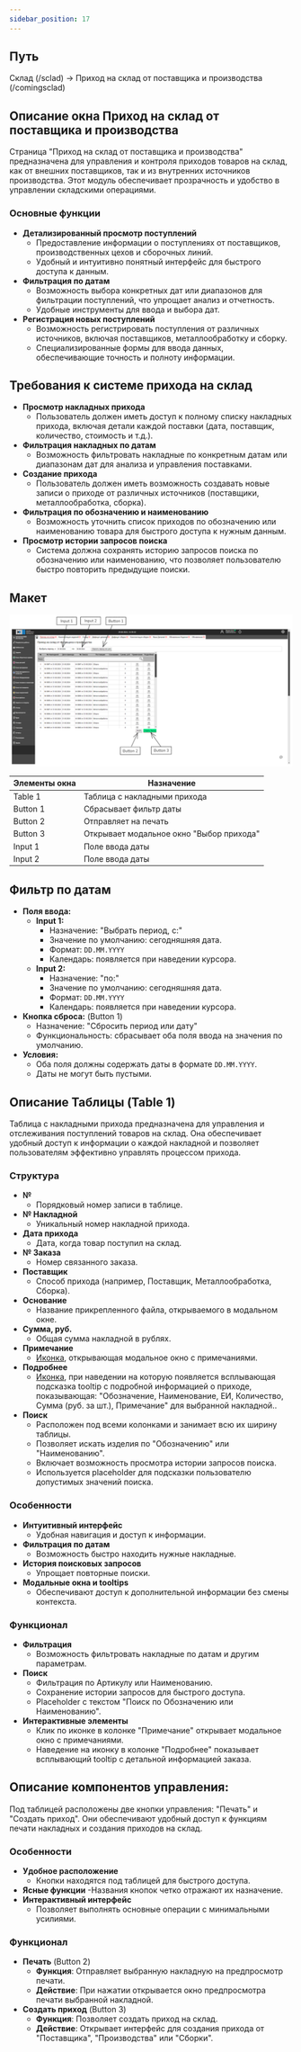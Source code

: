 ```yaml
---
sidebar_position: 17
---
```


## Путь 
Склад (/sclad) -> Приход на склад от поставщика и производства (/comingsclad)

## Описание окна Приход на склад от поставщика и производства
Страница "Приход на склад от поставщика и производства" предназначена для управления и контроля приходов товаров на склад, как от внешних поставщиков, так и из внутренних источников производства. Этот модуль обеспечивает прозрачность и удобство в управлении складскими операциями.

### Основные функции
- **Детализированный просмотр поступлений**
    - Предоставление информации о поступлениях от поставщиков, производственных цехов и сборочных линий.
    - Удобный и интуитивно понятный интерфейс для быстрого доступа к данным.
- **Фильтрация по датам**
    - Возможность выбора конкретных дат или диапазонов для фильтрации поступлений, что упрощает анализ и отчетность.
    - Удобные инструменты для ввода и выбора дат.
- **Регистрация новых поступлений**
    - Возможность регистрировать поступления от различных источников, включая поставщиков, металлообработку и сборку.
    - Специализированные формы для ввода данных, обеспечивающие точность и полноту информации.

## Требования к системе прихода на склад
- **Просмотр накладных прихода**
    - Пользователь должен иметь доступ к полному списку накладных прихода, включая детали каждой поставки (дата, поставщик, количество, стоимость и т.д.).
- **Фильтрация накладных по датам**
    - Возможность фильтровать накладные по конкретным датам или диапазонам дат для анализа и управления поставками.
- **Создание прихода**
    - Пользователь должен иметь возможность создавать новые записи о приходе от различных источников (поставщики, металлообработка, сборка).
- **Фильтрация по обозначению и наименованию**
    - Возможность уточнить список приходов по обозначению или наименованию товара для быстрого доступа к нужным данным.
- **Просмотр истории запросов поиска**
    - Система должна сохранять историю запросов поиска по обозначению или наименованию, что позволяет пользователю быстро повторить предыдущие поиски.

## Макет
![Пример изображения окна Прихода на склад от поставщиков и производства](\img\ArrivalAtTheWarehouse.png)

| Элементы окна | Назначение |
|---|---|
|Table 1| Таблица с накладными прихода |
|Button 1| Сбрасывает фильтр даты |
|Button 2| Отправляет на печать |
|Button 3| Открывает модальное окно "Выбор прихода" |
|Input 1| Поле ввода даты |
|Input 2| Поле ввода даты |

## Фильтр по датам
- **Поля ввода:**
   - **Input 1:** 
     - Назначение: "Выбрать период, с:"
     - Значение по умолчанию: сегодняшняя дата.
     - Формат: `DD.MM.YYYY`
     - Календарь: появляется при наведении курсора.
   - **Input 2:** 
     - Назначение: "по:"
     - Значение по умолчанию: сегодняшняя дата.
     - Формат: `DD.MM.YYYY`
     - Календарь: появляется при наведении курсора.
- **Кнопка сброса:** (Button 1)
    - Назначение: "Сбросить период или дату"
    - Функциональность: сбрасывает оба поля ввода на значения по умолчанию.
- **Условия:**
   - Оба поля должны содержать даты в формате `DD.MM.YYYY`.
   - Даты не могут быть пустыми.

## Описание Таблицы (Table 1)
Таблица с накладными прихода предназначена для управления и отслеживания поступлений товаров на склад. Она обеспечивает удобный доступ к информации о каждой накладной и позволяет пользователям эффективно управлять процессом прихода.

### Структура
- **№**
    - Порядковый номер записи в таблице.
- **№ Накладной**
    - Уникальный номер накладной прихода.
- **Дата прихода**
    - Дата, когда товар поступил на склад.
- **№ Заказа**
    - Номер связанного заказа.
- **Поставщик**
    - Способ прихода (например, Поставщик, Металлообработка, Сборка).
- **Основание**
    - Название прикрепленного файла, открываемого в модальном окне.
- **Сумма, руб.**
    - Общая сумма накладной в рублях.
- **Примечание**
    - [Иконка](/img/plus.png), открывающая модальное окно с примечаниями.
- **Подробнее**
    - [Иконка](/img/plus.png), при наведении на которую появляется всплывающая подсказка tooltip с подробной информацией о приходе, показывающая: "Обозначение, Наименование, ЕИ, Количество, Сумма (руб. за шт.), Примечание" для выбранной накладной.. 
- **Поиск**
  - Расположен под всеми колонками и занимает всю их ширину таблицы.
  - Позволяет искать изделия по "Обозначению" или "Наименованию".
  - Включает возможность просмотра истории запросов поиска.
  - Используется placeholder для подсказки пользователю допустимых значений поиска.

### Особенности
- **Интуитивный интерфейс**
    - Удобная навигация и доступ к информации.
- **Фильтрация по датам**
    - Возможность быстро находить нужные накладные.
- **История поисковых запросов**
    - Упрощает повторные поиски.
- **Модальные окна и tooltips**
    - Обеспечивают доступ к дополнительной информации без смены контекста.

### Функционал
- **Фильтрация**
    - Возможность фильтровать накладные по датам и другим параметрам.
- **Поиск**
  - Фильтрация по Артикулу или Наименованию.
  - Сохранение истории запросов для быстрого доступа.
  - Placeholder с текстом "Поиск по Обозначению или Наименованию".
- **Интерактивные элементы**
  - Клик по иконке в колонке "Примечание" открывает модальное окно с примечаниями.
  - Наведение на иконку в колонке "Подробнее" показывает всплывающий tooltip с детальной информацией заказа.


## Описание компонентов управления:
Под таблицей расположены две кнопки управления: "Печать" и "Создать приход". Они обеспечивают удобный доступ к функциям печати накладных и создания приходов на склад.

### Особенности
- **Удобное расположение**
    - Кнопки находятся под таблицей для быстрого доступа.
- **Ясные функции**
    -Названия кнопок четко отражают их назначение.
- **Интерактивный интерфейс**
    - Позволяет выполнять основные операции с минимальными усилиями.

### Функционал
- **Печать** (Button 2)
  - **Функция**: Отправляет выбранную накладную на предпросмотр печати.
  - **Действие**: При нажатии открывается окно предпросмотра печати выбранной накладной.
- **Создать приход** (Button 3)
  - **Функция**: Позволяет создать приход на склад.
  - **Действие**: Открывает интерфейс для создания прихода от "Поставщика", "Производства" или "Сборки".